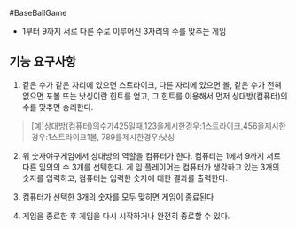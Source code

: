 #BaseBallGame

*  1부터 9까지 서로 다른 수로 이루어진 3자리의 수를 맞추는 게임


## 기능  요구사항

1. 같은 수가 같은 자리에 있으면 스트라이크, 다른 자리에 있으면 볼, 같은 수가 전혀 없으면 포볼 또는 낫싱이란 힌트를
   얻고, 그 힌트를 이용해서 먼저 상대방(컴퓨터)의 수를 맞추면 승리한다.

> [예]상대방(컴퓨터)의수가425일때,123을제시한경우:1스트라이크,456을제시한경우:1스트라이크1볼,
789를제시한경우:낫싱

2. 위 숫자야구게임에서 상대방의 역할을 컴퓨터가 한다. 컴퓨터는 1에서 9까지 서로 다른 임의의 수 3개를 선택한다. 게
   임 플레이어는 컴퓨터가 생각하고 있는 3개의 숫자를 입력하고, 컴퓨터는 입력한 숫자에 대한 결과를 출력한다.

3. 컴퓨터가 선택한 3개의 숫자를 모두 맞히면 게임이 종료된다

4. 게임을 종료한 후 게임을 다시 시작하거나 완전히 종료할 수 있다.